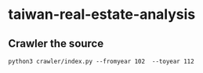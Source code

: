 # taiwan-real-estate-analysis

## Crawler the source

`python3 crawler/index.py --fromyear 102  --toyear 112`
